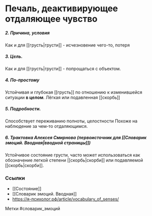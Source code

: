 #  Печаль, деактивирующее отдаляющее чувство

##### 2. Причина, условия
Как и для [[грусть|грусти]] - исчезновение чего-то, потеря
##### 3. Цель.
Как и для [[грусть|грусти]] - попрощаться с объектом.
##### 4. По-простому
Устойчивая и глубокая [[грусть]] по отношению к изменившейся ситуации **в целом**. Лёгкая или подавленная [[скорбь]]

##### 5. Подробности.
Способствует переживанию полноты, целостности
Похоже на наблюдение за чем-то отдаляющимся.

##### 6. Трактовка Алексея Смирнова (первоисточник для [[Словарик эмоций. Вводная|вводной страницы]])
Устойчивое состояние грусти, часто может использоваться как обозначение легкой степени [[скорбь|скорби]] или подавляемой [[скорбь|скорби]].


### Ссылки
- [[Состояние]]
- [[Словарик эмоций. Вводная]]
- https://я-психолог.рф/article/vocabulary_of_senses/

Метки #словарик_эмоций 




